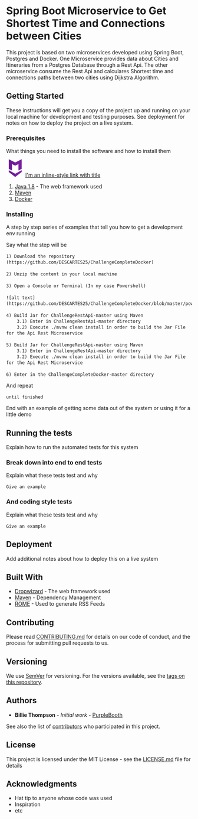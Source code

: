 # Spring Boot Microservice to Get Shortest Time and Connections between Cities

This project is based on two microservices developed using Spring Boot, Postgres and Docker. One Microservice provides data about Cities and Itineraries from a Postgres Database through a Rest Api. The other microservice consume the Rest Api and calculares Shortest time and connections paths between two cities using Dijkstra Algorithm. 

## Getting Started

These instructions will get you a copy of the project up and running on your local machine for development and testing purposes. See deployment for notes on how to deploy the project on a live system.

### Prerequisites

What things you need to install the software and how to install them

![alt text](https://github.com/adam-p/markdown-here/raw/master/src/common/images/icon48.png "Logo Title Text 1")
[I'm an inline-style link with title](https://www.google.com "Google's Homepage")
1) [Java 1.8](https://www.java.com) - The web framework used
2) [Maven](https://maven.apache.org/)
3) [Docker](https://www.docker.com/)

### Installing

A step by step series of examples that tell you how to get a development env running

Say what the step will be

```
1) Download the repository (https://github.com/DESCARTES25/ChallengeCompleteDocker)

2) Unzip the content in your local machine

3) Open a Console or Terminal (In my case Powershell)

![alt text](https://github.com/DESCARTES25/ChallengeCompleteDocker/blob/master/powershell.png)

4) Build Jar for ChallengeRestApi-master using Maven
	3.1) Enter in ChallengeRestApi-master directory
	3.2) Execute ./mvnw clean install in order to build the Jar File for the Api Rest Microservice

5) Build Jar for ChallengeRestApi-master using Maven
	3.1) Enter in ChallengeRestApi-master directory
	3.2) Execute ./mvnw clean install in order to build the Jar File for the Api Rest Microservice

6) Enter in the ChallengeCompleteDocker-master directory 
```

And repeat

```
until finished
```

End with an example of getting some data out of the system or using it for a little demo

## Running the tests

Explain how to run the automated tests for this system

### Break down into end to end tests

Explain what these tests test and why

```
Give an example
```

### And coding style tests

Explain what these tests test and why

```
Give an example
```

## Deployment

Add additional notes about how to deploy this on a live system

## Built With

* [Dropwizard](http://www.dropwizard.io/1.0.2/docs/) - The web framework used
* [Maven](https://maven.apache.org/) - Dependency Management
* [ROME](https://rometools.github.io/rome/) - Used to generate RSS Feeds

## Contributing

Please read [CONTRIBUTING.md](https://gist.github.com/PurpleBooth/b24679402957c63ec426) for details on our code of conduct, and the process for submitting pull requests to us.

## Versioning

We use [SemVer](http://semver.org/) for versioning. For the versions available, see the [tags on this repository](https://github.com/your/project/tags). 

## Authors

* **Billie Thompson** - *Initial work* - [PurpleBooth](https://github.com/PurpleBooth)

See also the list of [contributors](https://github.com/your/project/contributors) who participated in this project.

## License

This project is licensed under the MIT License - see the [LICENSE.md](LICENSE.md) file for details

## Acknowledgments

* Hat tip to anyone whose code was used
* Inspiration
* etc

